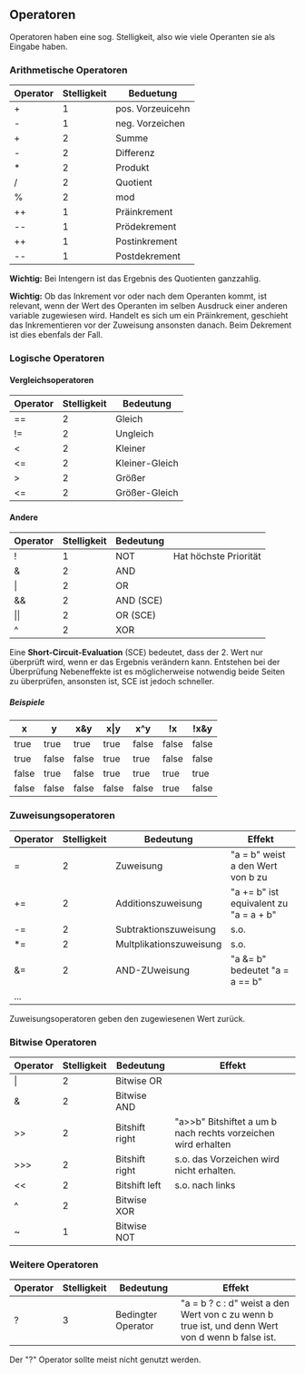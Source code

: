 ## Operatoren
Operatoren haben eine sog. Stelligkeit, also wie viele Operanten sie als Eingabe haben.
### Arithmetische Operatoren

| Operator | Stelligkeit | Beduetung        |
| -------- | ----------- | ---------------- |
| +        | 1           | pos. Vorzeuicehn |
| -        | 1           | neg. Vorzeichen  |
| +        | 2           | Summe            |
| -        | 2           | Differenz        |
| *        | 2           | Produkt          |
| /        | 2           | Quotient         |
| %        | 2           | mod              |
| ++       | 1           | Präinkrement     |
| --       | 1           | Prödekrement     |
| ++       | 1           | Postinkrement    |
| --       | 1           | Postdekrement    |
**Wichtig:** Bei Intengern ist das Ergebnis des Quotienten ganzzahlig.

**Wichtig:** Ob das Inkrement vor oder nach dem Operanten kommt, ist relevant, wenn der Wert des Operanten im selben Ausdruck einer anderen variable zugewiesen wird. Handelt es sich um ein Präinkrement, geschieht das Inkrementieren vor der Zuweisung ansonsten danach. Beim Dekrement ist dies ebenfals der Fall.

### Logische Operatoren
#### Vergleichsoperatoren

| Operator | Stelligkeit | Bedeutung      |
| -------- | ----------- | -------------- |
| ==       | 2           | Gleich         |
| !=       | 2           | Ungleich       |
| <        | 2           | Kleiner        |
| <=       | 2           | Kleiner-Gleich |
| >        | 2           | Größer         |
| <=       | 2           | Größer-Gleich  |
#### Andere

| Operator | Stelligkeit | Bedeutung |                       |
| -------- | ----------- | --------- | --------------------- |
| !        | 1           | NOT       | Hat höchste Priorität |
| &        | 2           | AND       |                       |
| \|       | 2           | OR        |                       |
| &&       | 2           | AND (SCE) |                       |
| \|\|     | 2           | OR  (SCE) |                       |
| ^        | 2           | XOR       |                       |
Eine **Short-Circuit-Evaluation** (SCE) bedeutet, dass der 2. Wert nur überprüft wird, wenn er das Ergebnis verändern kann. Entstehen bei der Überprüfung Nebeneffekte ist es möglicherweise notwendig beide Seiten zu überprüfen, ansonsten ist, SCE ist jedoch schneller.

##### Beispiele

| x     | y     | x&y   | x\|y  | x^y   | !x    | !x&y  |
| ----- | ----- | ----- | ----- | ----- | ----- | ----- |
| true  | true  | true  | true  | false | false | false |
| true  | false | false | true  | true  | false | false |
| false | true  | false | true  | true  | true  | true  |
| false | false | false | false | false | true  | false |

### Zuweisungsoperatoren

| Operator | Stelligkeit | Bedeutung               | Effekt                                 |
| -------- | ----------- | ----------------------- | -------------------------------------- |
| =        | 2           | Zuweisung               | "a = b" weist a den Wert von b zu      |
| +=       | 2           | Additionszuweisung      | "a += b" ist equivalent zu "a = a + b" |
| -=       | 2           | Subtraktionszuweisung   | s.o.                                   |
| *=       | 2           | Multplikationszuweisung | s.o.                                   |
| &=       | 2           | AND-ZUweisung           | "a &= b" bedeutet "a = a == b"         |
| ...      |             |                         |                                        |
Zuweisungsoperatoren geben den zugewiesenen Wert zurück.

### Bitwise Operatoren

| Operator | Stelligkeit | Bedeutung      | Effekt                                                        |
| -------- | ----------- | -------------- | ------------------------------------------------------------- |
| \|       | 2           | Bitwise OR     |                                                               |
| &        | 2           | Bitwise AND    |                                                               |
| >>       | 2           | Bitshift right | "a>>b" Bitshiftet a um b nach rechts vorzeichen wird erhalten |
| >>>      | 2           | Bitshift right | s.o. das Vorzeichen wird nicht erhalten.                      |
| <<       | 2           | Bitshift left  | s.o. nach links                                               |
| ^        | 2           | Bitwise XOR    |                                                               |
| ~        | 1           | Bitwise NOT    |                                                               |

### Weitere Operatoren

| Operator | Stelligkeit | Bedeutung          | Effekt                                                                                           |
| -------- | ----------- | ------------------ | ------------------------------------------------------------------------------------------------ |
| ?        | 3           | Bedingter Operator | "a = b ? c : d" weist a den Wert von c zu wenn b true ist, und denn Wert von d wenn b false ist. |
Der "?" Operator sollte meist nicht genutzt werden.